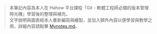 > 本筆記內容為本人在 Hahow 平台課程「Git - 軟體工程師必備的版本管理時光機」學習後的整理與補充。  
> 文字說明與圖表經本人重新編寫與繪製，並加入額外內容以便學習與教學之用，詳細內容請點擊 <a href=https://github.com/ChenYuFan1202/Git_Hahow/blob/master/Mynotes.md>Mynotes.md</a>。